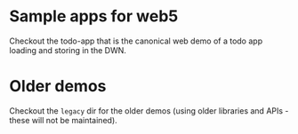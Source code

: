 # Sample apps for web5

Checkout the todo-app that is the canonical web demo of a todo app loading and storing in the DWN.

# Older demos

Checkout the `legacy` dir for the older demos (using older libraries and APIs - these will not be maintained).